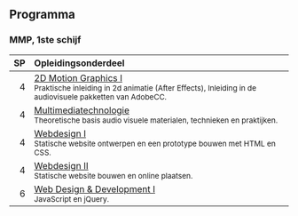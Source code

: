 Programma
---------

### MMP, 1ste schijf

| SP | Opleidingsonderdeel                                                                                   |
|---:|:------------------------------------------------------------------------------------------------------|
|  4 | [2D Motion Graphics I][]<span data-domain="av3" data-level="1"></span><br><small>Praktische inleiding in 2d animatie (After Effects), Inleiding in de audiovisuele pakketten van AdobeCC.</small>                                                       |
|  4 | [Multimediatechnologie][]<span data-domain="av3" data-level="1"></span><br><small>Theoretische basis audio visuele materialen, technieken en praktijken.</small>                                                      |
|  4 | [Webdesign I][]<span data-domain="wanm" data-level="1"></span><br><small>Statische website ontwerpen en een prototype bouwen met HTML en CSS.</small> |
|  4 | [Webdesign II][]<span data-domain="wanm" data-level="1"></span><br><small>Statische website bouwen en online plaatsen.</small>                        |
|  6 | [Web Design & Development I][]<span data-domain="wanm" data-level="1"></span><br><small>JavaScript en jQuery.</small>                                 |

[2D Motion Graphics I]: https://bamaflexweb.arteveldehs.be/BMFUIDetailxOLOD.aspx?a=54518&b=5&c=1
[Multimediatechnologie]: https://bamaflexweb.arteveldehs.be/BMFUIDetailxOLOD.aspx?a=55382&b=5&c=1
[Webdesign I]: https://bamaflexweb.arteveldehs.be/BMFUIDetailxOLOD.aspx?a=56636&b=5&c=1
[Webdesign II]: https://bamaflexweb.arteveldehs.be/BMFUIDetailxOLOD.aspx?a=56637&b=5&c=1
[Web Design & Development I]: https://bamaflexweb.arteveldehs.be/BMFUIDetailxOLOD.aspx?a=56638&b=5&c=1
